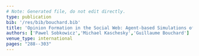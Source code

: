 ```yaml
---
# Note: Generated file, do not edit directly.
type: publication
bib: '/res/bib/bouchard.bib'
title: 'Opinion Formation in the Social Web: Agent-based Simulations of Opinion Convergence and Divergence in Sub-Communities'
authors: ['Pawel Sobkowicz','Michael Kaschesky','Guillaume Bouchard']
venue_type: international
pages: "288--303"
---
```

